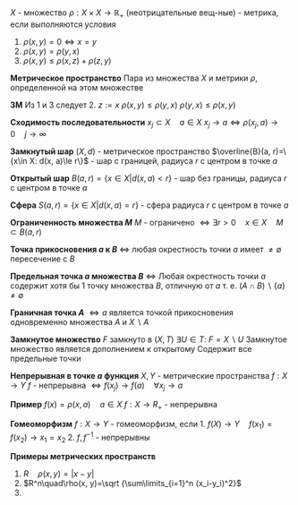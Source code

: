 
$X$ - множество
$\rho: X \times X \to \mathbb{R_{+}}$ (неотрицательные вещ-ные) - метрика, если выполняются условия
1. $\rho \left( x, y \right) = 0 \iff x = y$
2. $\rho \left( x, y \right) = \rho \left( y, x \right)$
3. $\rho \left( x, y \right) \leq \rho \left( x, z \right) + \rho \left( z, y \right)$

**Метрическое пространство**
	Пара из множества $X$ и метрики $\rho$, определенной на этом множестве

**3М**
	Из 1 и 3 следует 2.
	$z := x$
	$\rho \left( x, y \right) \leq \rho \left( y, x \right)$
	$\rho \left( y, x \right) \leq \rho \left( x, y \right)$

**Сходимость последовательности**
	${x_j}\subset X\quad a \in X$
	$x_j\to a \iff \rho(x_j, a) \to 0 \quad j \to \infty$

**Замкнутый шар**
	$(X, d)$ - метрическое пространство
	$\overline{B}(a, r)=\{x\in X: d(x, a)\le r\}$ - шар с границей, радиуса $r$ с центром в точке $a$

**Открытый шар**
	$B(a, r) = \left\{x \in X | d(x, a) < r\right\}$ - шар без границы, радиуса $r$ с центром в точке $a$

**Сфера**
	$S(a, r) = \left\{x \in X | d(x, a) = r\right\}$ - сфера радиуса $r$ с центром в точке $a$	

**Ограниченность множества $M$**
	$M$ - ограничено $\iff\exists r>0\quad x\in X\quad M\subset B(a, r)$

**Точка прикосновения $a$ к $B$**
	$\iff$ любая окрестность точки $a$ имеет $\neq \emptyset$ пересечение с $B$

**Предельная точка $a$ множества $B$**
	$\iff$ Любая окрестность точки $a$ содержит хотя бы $1$ точку множества $B$, отличную от $a$
	т. е. $\left( A \cap B \right)\backslash\{ a \} \neq \emptyset$

**Граничная точка $A$**
	$\iff a$ является точкой прикосновения одновременно множества $A$ и $X \backslash A$ 

**Замкнутое множество**
	$F$ замкнуто в $(X, T)$
	$\exists U \in T:\ F = X \backslash U$
	Замкнутое множество является дополнением к открытому
	Содержит все предельные точки

**Непрерывная в точке $a$ функция**
	$X, Y$ - метрические пространства
	$f:X\to Y$
	$f$ - непрерывна $\iff f(x_j)\to f(a) \quad \forall x_j \to a$

**Пример**
	$f(x)=\rho(x, a)\quad a\in X$
	$f:X\to R_+$ - непрерывна

**Гомеоморфизм**
	$f:X\to Y$ - гомеоморфизм, если
	1. $f(X)\to Y\quad f(x_1)=f(x_2)\to x_1=x_2$
	2. $f, f^{-1}$ - непрерывны

**Примеры метрических пространств**
1. $R\quad \rho(x, y)=|x-y|$
2. $R^n\quad\rho(x, y)=\sqrt {\sum\limits_{i=1}^n (x_i-y_i)^2}$
3. 